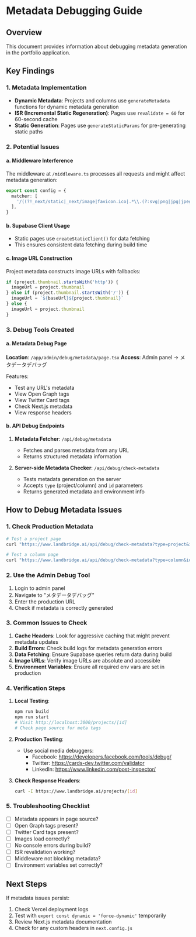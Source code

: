 # Metadata Debugging Guide

## Overview
This document provides information about debugging metadata generation in the portfolio application.

## Key Findings

### 1. Metadata Implementation
- **Dynamic Metadata**: Projects and columns use `generateMetadata` functions for dynamic metadata generation
- **ISR (Incremental Static Regeneration)**: Pages use `revalidate = 60` for 60-second cache
- **Static Generation**: Pages use `generateStaticParams` for pre-generating static paths

### 2. Potential Issues

#### a. Middleware Interference
The middleware at `/middleware.ts` processes all requests and might affect metadata generation:
```typescript
export const config = {
  matcher: [
    '/((?!_next/static|_next/image|favicon.ico|.*\\.(?:svg|png|jpg|jpeg|gif|webp)$).*)',
  ],
}
```

#### b. Supabase Client Usage
- Static pages use `createStaticClient()` for data fetching
- This ensures consistent data fetching during build time

#### c. Image URL Construction
Project metadata constructs image URLs with fallbacks:
```typescript
if (project.thumbnail.startsWith('http')) {
  imageUrl = project.thumbnail
} else if (project.thumbnail.startsWith('/')) {
  imageUrl = `${baseUrl}${project.thumbnail}`
} else {
  imageUrl = project.thumbnail
}
```

### 3. Debug Tools Created

#### a. Metadata Debug Page
**Location**: `/app/admin/debug/metadata/page.tsx`
**Access**: Admin panel → メタデータデバッグ

Features:
- Test any URL's metadata
- View Open Graph tags
- View Twitter Card tags
- Check Next.js metadata
- View response headers

#### b. API Debug Endpoints

1. **Metadata Fetcher**: `/api/debug/metadata`
   - Fetches and parses metadata from any URL
   - Returns structured metadata information

2. **Server-side Metadata Checker**: `/api/debug/check-metadata`
   - Tests metadata generation on the server
   - Accepts `type` (project/column) and `id` parameters
   - Returns generated metadata and environment info

## How to Debug Metadata Issues

### 1. Check Production Metadata
```bash
# Test a project page
curl "https://www.landbridge.ai/api/debug/check-metadata?type=project&id=YOUR_PROJECT_ID"

# Test a column page
curl "https://www.landbridge.ai/api/debug/check-metadata?type=column&id=YOUR_COLUMN_SLUG"
```

### 2. Use the Admin Debug Tool
1. Login to admin panel
2. Navigate to "メタデータデバッグ"
3. Enter the production URL
4. Check if metadata is correctly generated

### 3. Common Issues to Check

1. **Cache Headers**: Look for aggressive caching that might prevent metadata updates
2. **Build Errors**: Check build logs for metadata generation errors
3. **Data Fetching**: Ensure Supabase queries return data during build
4. **Image URLs**: Verify image URLs are absolute and accessible
5. **Environment Variables**: Ensure all required env vars are set in production

### 4. Verification Steps

1. **Local Testing**:
   ```bash
   npm run build
   npm run start
   # Visit http://localhost:3000/projects/[id]
   # Check page source for meta tags
   ```

2. **Production Testing**:
   - Use social media debuggers:
     - Facebook: https://developers.facebook.com/tools/debug/
     - Twitter: https://cards-dev.twitter.com/validator
     - LinkedIn: https://www.linkedin.com/post-inspector/

3. **Check Response Headers**:
   ```bash
   curl -I https://www.landbridge.ai/projects/[id]
   ```

### 5. Troubleshooting Checklist

- [ ] Metadata appears in page source?
- [ ] Open Graph tags present?
- [ ] Twitter Card tags present?
- [ ] Images load correctly?
- [ ] No console errors during build?
- [ ] ISR revalidation working?
- [ ] Middleware not blocking metadata?
- [ ] Environment variables set correctly?

## Next Steps

If metadata issues persist:
1. Check Vercel deployment logs
2. Test with `export const dynamic = 'force-dynamic'` temporarily
3. Review Next.js metadata documentation
4. Check for any custom headers in `next.config.js`